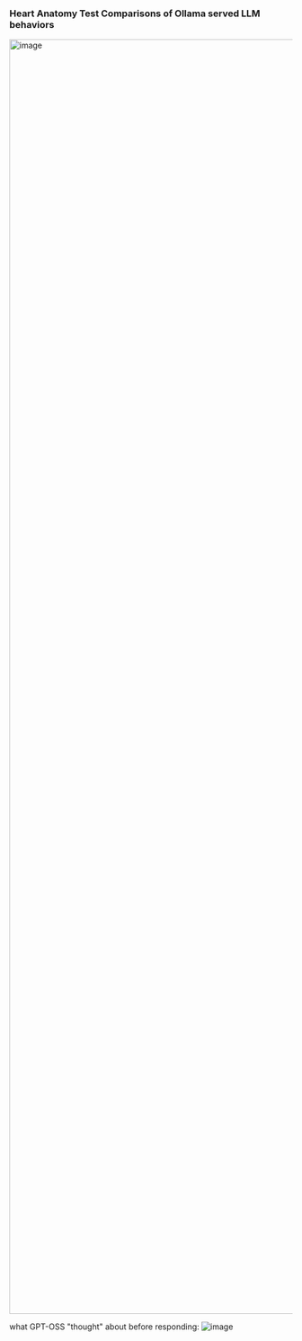 ### Heart Anatomy Test Comparisons of Ollama served LLM behaviors

 <img width="1488" height="2266" alt="image" src="https://github.com/user-attachments/assets/335e4315-8e98-46d0-88ca-4185c99fa064" />


what GPT-OSS "thought" about before responding:
![image](https://github.com/user-attachments/assets/57ac2aff-6afb-4830-b898-770529800f51)

